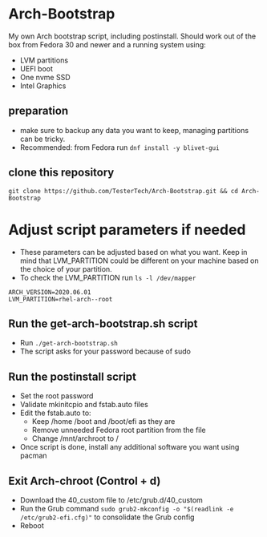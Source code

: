 # Arch-Bootstrap
My own Arch bootstrap script, including postinstall. Should work out of the box from Fedora 30 and newer and a running system using:
- LVM partitions
- UEFI boot
- One nvme SSD
- Intel Graphics

## preparation
- make sure to backup any data you want to keep, managing partitions can be tricky.
- Recommended: from Fedora run ```dnf install -y blivet-gui```

## clone this repository

```git clone https://github.com/TesterTech/Arch-Bootstrap.git && cd Arch-Bootstrap```

# Adjust script parameters if needed
- These parameters can be adjusted based on what you want. Keep in mind that LVM_PARTITION could be different on your machine based on the choice of your partition.
- To check the LVM_PARTITION run ```ls -l /dev/mapper```
```
ARCH_VERSION=2020.06.01
LVM_PARTITION=rhel-arch--root
```

## Run the get-arch-bootstrap.sh script 
- Run ```./get-arch-bootstrap.sh```
- The script asks for your password because of sudo

## Run the postinstall script
- Set the root password
- Validate mkinitcpio and fstab.auto files
- Edit the fstab.auto to:  
  - Keep /home /boot and /boot/efi as they are
  - Remove unneeded Fedora root partition from the file
  - Change /mnt/archroot to /
- Once script is done, install any additional software you want using pacman

## Exit Arch-chroot (Control + d) 
- Download the 40_custom file to /etc/grub.d/40_custom
- Run the Grub command ```sudo grub2-mkconfig -o "$(readlink -e /etc/grub2-efi.cfg)"``` to consolidate the Grub config 
- Reboot
